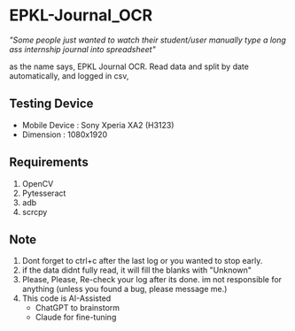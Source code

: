 # EPKL-Journal_OCR

*"Some people just wanted to watch their student/user manually type a long ass internship journal into spreadsheet"*

as the name says, EPKL Journal OCR. Read data and split by date automatically, and logged in csv,

## Testing Device
- Mobile Device : Sony Xperia XA2 (H3123)
- Dimension     : 1080x1920

## Requirements
1. OpenCV
2. Pytesseract
3. adb
4. scrcpy

## Note
1. Dont forget to ctrl+c after the last log or you wanted to stop early.
2. if the data didnt fully read, it will fill the blanks with "Unknown"
3. Please, Please, Re-check your log after its done. im not responsible for anything (unless you found a bug, please message me.)
4. This code is AI-Assisted
   - ChatGPT to brainstorm
   - Claude for fine-tuning

